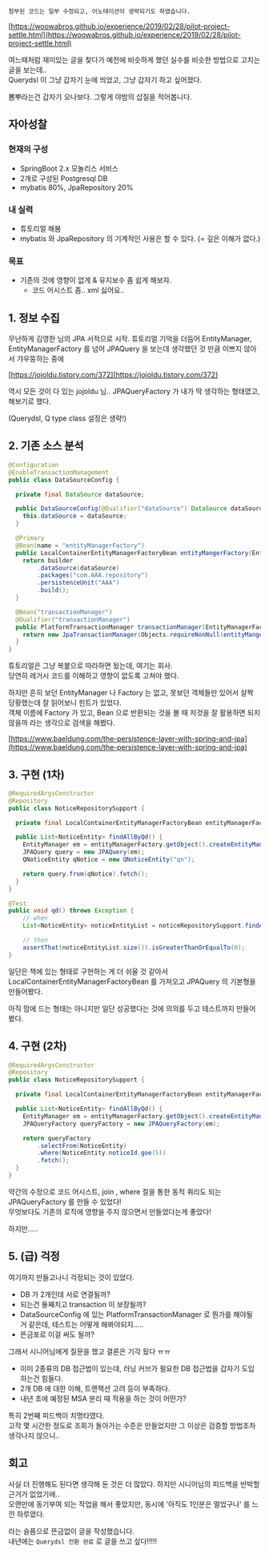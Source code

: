 ```text
첨부된 코드는 일부 수정되고, 어노테이션이 생략되기도 하였습니다.
```

[https://woowabros.github.io/experience/2019/02/28/pilot-project-settle.html](https://woowabros.github.io/experience/2019/02/28/pilot-project-settle.html)

여느때처럼 재미있는 글을 찾다가 예전에 비슷하게 했던 실수를 비슷한 방법으로 고치는 글을 보는데..  
Querydsl 이 그냥 갑자기 눈에 띄었고, 그냥 갑자기 하고 싶어졌다.

뽐뿌라는건 갑자기 오나보다. 그렇게 야밤의 삽질을 적어봅니다.

## 자아성찰

### 현재의 구성

- SpringBoot 2.x 모놀리스 서비스
- 2개로 구성된 Postgresql DB
- mybatis 80%, JpaRepository 20%

### 내 실력

- 튜토리얼 해봄
- mybatis 와 JpaRepository 의 기계적인 사용은 할 수 있다. (= 깊은 이해가 없다.)

### 목표

- 기존의 것에 영향이 없게 & 유지보수 좀 쉽게 해보자.
  - 코드 어시스트 좀.. xml 싫어요..

## 1. 정보 수집

무난하게 김영한 님의 JPA 서적으로 시작. 튜토리얼 기억을 더듬어 EntityManager, EntityManagerFactory 를 넘어 JPAQuery 을 보는데 생각했던 것 만큼 이쁘지 않아서 갸우뚱하는 중에

[https://jojoldu.tistory.com/372](https://jojoldu.tistory.com/372)

역시 모든 것이 다 있는 jojoldu 님.. JPAQueryFactory 가 내가 딱 생각하는 형태였고, 해보기로 했다.

(Querydsl, Q type class 설정은 생략!)

## 2\. 기존 소스 분석

```java
@Configuration
@EnableTransactionManagement
public class DataSourceConfig {

  private final DataSource dataSource;

  public DataSourceConfig(@Qualifier("dataSource") DataSource dataSource) {
    this.dataSource = dataSource;
  }

  @Primary
  @Bean(name = "entityManagerFactory")
  public LocalContainerEntityManagerFactoryBean entityMangerFactory(EntityManagerFactoryBuilder builder) {
    return builder
        .dataSource(dataSource)
        .packages("com.AAA.repository")
        .persistenceUnit("AAA")
        .build();
  }

  @Bean("transactionManager")
  @Qualifier("transactionManager")
  public PlatformTransactionManager transactionManager(EntityManagerFactoryBuilder builder) {
    return new JpaTransactionManager(Objects.requireNonNull(entityMangerFactory(builder).getObject()));
  }
}
```

튜토리얼은 그냥 복붙으로 따라하면 됬는데, 여기는 회사.  
당연히 레거시 코드를 이해하고 영향이 없도록 고쳐야 했다.

하지만 흔히 보던 EntityManager 나 Factory 는 없고, 못보던 객체들만 있어서 살짝 당황했는데 잘 읽어보니 힌트가 있었다.  
객체 이름에 Factory 가 있고, Bean 으로 반환되는 것을 볼 때 저것을 잘 활용하면 되지 않을까 라는 생각으로 검색을 해봤다.

[https://www.baeldung.com/the-persistence-layer-with-spring-and-jpa](https://www.baeldung.com/the-persistence-layer-with-spring-and-jpa)

## 3. 구현 (1차)

```java
@RequiredArgsConstructor
@Repository
public class NoticeRepositorySupport {

  private final LocalContainerEntityManagerFactoryBean entityManagerFactory;

  public List<NoticeEntity> findAllByQd() {
    EntityManager em = entityManagerFactory.getObject().createEntityManager();
    JPAQuery query = new JPAQuery(em);
    QNoticeEntity qNotice = new QNoticeEntity("qn");

    return query.from(qNotice).fetch();
  }
}

@Test
public void qd() throws Exception {
    // when
    List<NoticeEntity> noticeEntityList = noticeRepositorySupport.findAllByQd();

    // then
    assertThat(noticeEntityList.size()).isGreaterThanOrEqualTo(0);
}
```

일단은 책에 있는 형태로 구현하는 게 더 쉬울 것 같아서 LocalContainerEntityManagerFactoryBean 를 가져오고 JPAQuery 의 기본형을 만들어봤다.

아직 맘에 드는 형태는 아니지만 일단 성공했다는 것에 의의를 두고 테스트까지 만들어봤다.

## 4. 구현 (2차)

```java
@RequiredArgsConstructor
@Repository
public class NoticeRepositorySupport {

  private final LocalContainerEntityManagerFactoryBean entityManagerFactory;

  public List<NoticeEntity> findAllByQd() {
    EntityManager em = entityManagerFactory.getObject().createEntityManager();
    JPAQueryFactory queryFactory = new JPAQueryFactory(em);

    return queryFactory
        .selectFrom(NoticeEntity)
        .where(NoticeEntity.noticeId.goe(5))
        .fetch();
  }
}
```

약간의 수정으로 코드 어시스트, join , where 절을 통한 동적 쿼리도 되는 JPAQueryFactory 를 만들 수 있었다!  
무엇보다도 기존의 로직에 영향을 주지 않으면서 만들었다는게 좋았다!

하지만.....

## 5. (급) 걱정

여기까지 만들고나니 걱정되는 것이 있었다.

- DB 가 2개인데 서로 연결될까?
- 되는건 둘째치고 transaction 이 보장될까?
- DataSourceConfig 에 있는 PlatformTransactionManager 로 뭔가를 해야될 거 같은데, 테스트는 어떻게 해봐야되지.....
- 뜬금포로 이걸 써도 될까?

그래서 시니어님에게 질문을 했고 결론은 기각 됬다 ㅠㅠ

- 이미 2종류의 DB 접근법이 있는데, 러닝 커브가 필요한 DB 접근법을 갑자기 도입하는건 힘들다.
- 2개 DB 에 대한 이해, 트랜잭션 고려 등이 부족하다.
- 내년 초에 예정된 MSA 분리 때 적용을 하는 것이 어떤가?

특히 2번째 피드백이 치명타였다.  
고작 몇 시간한 정도로 조회가 돌아가는 수준은 만들었지만 그 이상은 검증할 방법조차 생각나지 않으니..

## 회고

사실 더 진행해도 된다면 생각해 둔 것은 더 많았다. 하지만 시니어님의 피드백을 반박할 근거가 없었기에..  
오랜만에 동기부여 되는 작업을 해서 좋았지만, 동시에 '아직도 1인분은 멀었구나' 를 느낀 하루였다.

라는 슬픔으로 뜬금없이 글을 작성했습니다.  
내년에는 `Querydsl 전환 완료` 로 글을 쓰고 싶다!!!!!
